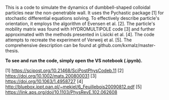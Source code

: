 This is a code to simulate the dynamics of dumbbell-shaped colloidal particles
near the non-penetrable wall. It uses the Pychastic package [1] for stochastic differential equations solving. To effectively describe particle's orientation, it employs the algorithm of Evensen et al. [2]. The particle's mobility matrix was found with HYDROMULTIPOLE code [3] and further approximated with the methods presented in Lisicki et al. [4]. The code attempts to recreate the experiment of Verweij et al. [5]. The comprehensive description can be found at github.com/kxmalz/master-thesis.

**To see and run the code, simply open the VS notebook (.ipynb).**

[1] https://scipost.org/10.21468/SciPostPhysCodeb.11
[2] https://doi.org/10.1002/mats.200800031
[3] https://doi.org/10.1063/1.4958727
[4] http://bluebox.ippt.pan.pl/~mekiel/6_Feuillebois20090812.pdf
[5] https://link.aps.org/doi/10.1103/PhysRevE.102.062608
